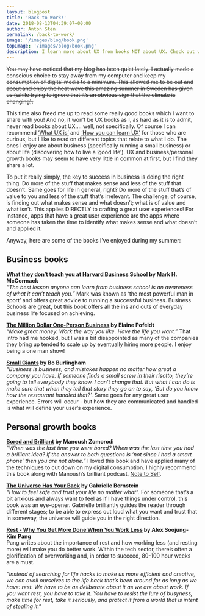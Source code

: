 ```yaml
---
layout: blogpost
title: 'Back to Work!'
date: 2018-08-13T04:39:07+00:00
author: Anton Sten
permalink: /back-to-work/
image: '/images/blog/book.png'
topImage: '/images/blog/book.png'
description: I learn more about UX from books NOT about UX. Check out what was on my reading list this summer.
---
```


~~You may have noticed that my blog has been quiet lately. I actually made a conscious choice to stay away from my computer and keep my consumption of digital media to a minimum. This allowed me to be out and about and enjoy the heat wave this amazing summer in Sweden has given us (while trying to ignore that it’s an obvious sign that the climate is changing).~~

This time also freed me up to read some really good books which I want to share with you! And no, it won’t be UX books as I, as hard as it is to admit, never read books about UX…. well, not specifically. Of course I can recommend [‘What UX is’](https://www.antonsten.com/whatsux/) and [‘How you can learn UX’](https://www.antonsten.com/learn-ux/) for those who are curious, but I like to read on different topics that relate to what I do. The ones I enjoy are about business (specifically running a small business) or about life (discovering how to live a ‘good life’). UX and business/personal growth books may seem to have very little in common at first, but I find they share a lot.

To put it really simply, the key to success in business is doing the right thing. Do more of the stuff that makes sense and less of the stuff that doesn’t. Same goes for life in general, right? Do more of the stuff that’s of value to you and less of the stuff that’s irrelevant. The challenge, of course, is finding out what makes sense and what doesn’t; what is of value and what isn’t. This applies DIRECTLY to crafting a great user experiences! For instance, apps that have a great user experience are the apps where someone has taken the time to identify what makes sense and what doesn’t and applied it.

Anyway, here are some of the books I’ve enjoyed during my summer:

## Business books

**[What they don’t teach you at Harvard Business School](https://www.amazon.com/gp/product/B01AQO160C/ref=dbs_a_def_awm_hsch_vapi_taft_p1_i0) by Mark H. McCormack**<br />
_“The best lesson anyone can learn from business school is an awareness of what it can’t teach you.”_ Mark was known as ‘the most powerful man in sport’ and offers great advice to running a successful business. Business Schools are great, but this book offers all the ins and outs of everyday business life focused on achieving.

**[The Million Dollar One-Person Business](https://www.amazon.com/Million-Dollar-One-Person-Business-Great-Money-ebook/dp/B06Y4V1L9D/ref=sr_1_1?s=digital-text&ie=UTF8&qid=1534089596&sr=1-1&keywords=the+million+dollar+one+person+business) by Elaine Pofeldt**<br />
_“Make great money. Work the way you like. Have the life you want.”_ That intro had me hooked, but I was a bit disappointed as many of the companies they bring up tended to scale up by eventually hiring more people. I enjoy being a one man show!

**[Small Giants](https://www.amazon.com/Small-Giants-Companies-Instead-10th-Anniversary-ebook/dp/B010N18JVC/ref=sr_1_1?s=digital-text&ie=UTF8&qid=1534089624&sr=1-1&keywords=Small+giants) by Bo Burlingham**<br />
_“Business is business, and mistakes happen no matter how great a company you have. If someone finds a small screw in their risotto, they’re going to tell everybody they know. I can’t change that. But what I can do is make sure that when they tell that story they go on to say, ‘But do you know how the restaurant handled that?’._
Same goes for any great user experience. Errors will occur - but how they are communicated and handled is what will define your user’s experience.

## Personal growth books

**[Bored and Brilliant](https://www.amazon.com/Bored-Brilliant-Spacing-Productive-Creative-ebook/dp/B06VTZYPTF/ref=sr_1_1?s=digital-text&ie=UTF8&qid=1534089653&sr=1-1&keywords=bored+and+brilliant) by Manoush Zomorodi**<br />
_“When was the last time you were bored? When was the last time you had a brilliant idea? If the answer to both questions is ‘not since I had a smart phone’ then you are not alone.”_ I loved this book and have applied many of the techniques to cut down on my digital consumption. I highly recommend this book along with Manoush’s brilliant podcast, [Note to Self](https://www.wnycstudios.org/shows/notetoself).

**[The Universe Has Your Back](https://www.amazon.com/Universe-Has-Your-Back-Transform-ebook/dp/B01GUIL13K/ref=sr_1_1?s=digital-text&ie=UTF8&qid=1534089712&sr=1-1&keywords=the+universe+has+your+back) by Gabrielle Bernstein**<br />
_“How to feel safe and trust your life no matter what”._ For someone that’s a bit anxious and always want to feel as if I have things under control, this book was an eye-opener. Gabrielle brilliantly guides the reader through different stages; to be able to express out loud what you want and trust that in someway, the universe will guide you in the right direction.

**[Rest - Why You Get More Done When You Work Less](https://www.amazon.com/Rest-More-Done-When-Work/dp/B077DQR9KQ/ref=sr_1_1?ie=UTF8&qid=1534089733&sr=1-1&keywords=Rest) by Alex Soojung-Kim Pang**<br />
Pang writes about the importance of rest and how working less (and resting more) will make you do better work. Within the tech sector, there’s often a glorification of overworking and, in order to succeed, 80-100 hour weeks are a must.

_“Instead of searching for life hacks to make us more efficient and creative, we can avail ourselves to the life hack that’s been around for as long as we have: rest. We have to be as deliberate about it as we are about work. If you want rest, you have to take it. You have to resist the lure of busyness, make time for rest, take it seriously, and protect it from a world that is intent of stealing it.”_
